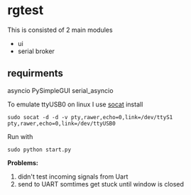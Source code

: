 # rgtest
This is consisted of 2 main modules
* ui
* serial broker

## requirments
asyncio
PySimpleGUI
serial_asyncio

To emulate ttyUSB0 on linux I use [socat](https://snoopysecurity.github.io/network-security/2018/03/21/introduction_to_socat.html)
install

```
sudo socat -d -d -v pty,rawer,echo=0,link=/dev/ttyS1 pty,rawer,echo=0,link=/dev/ttyUSB0 

```

Run with 

```
sudo python start.py

```

**Problems:**
1. didn't test incoming signals from Uart
2. send to UART somtimes get stuck until window is closed
